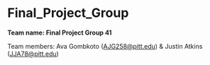 # Final_Project_Group

**Team name: Final Project Group 41**

Team members: Ava Gombkoto (AJG258@pitt.edu) & Justin Atkins (JJA78@pitt.edu)
